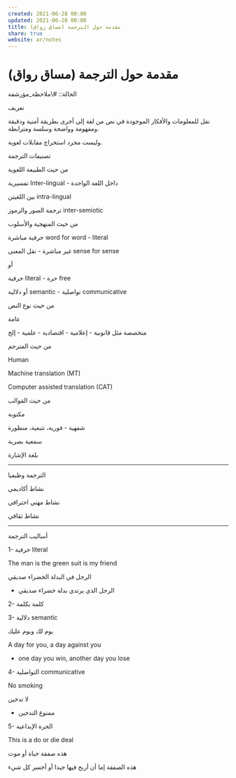 ```yaml
---  
created: 2021-06-28 00:00  
updated: 2021-06-28 00:00  
title: مقدمة حول الترجمة (مساق رواق)  
share: true  
website: ar/notes  
---  
```

  
# مقدمة حول الترجمة (مساق رواق)  
  
الحالة:: #\ملاحظة_مؤرشفة  
  
تعريف  
  
نقل للمعلومات والأفكار الموجودة في نص من لغة إلى أخرى بطريقة أمنية ودقيقة ومفهومة وواضحة وسلسة ومترابطة.  
  
وليست مجرد استخراج مقابلات لغوية.  
  
تصنيفات الترجمة  
  
من حيث الطبيعة اللغوية  
  
تفسيرية Inter-lingual - داخل اللغة الواحدة  
  
بين اللغيتن intra-lingual  
  
ترجمة الصور والرموز inter-semiotic  
  
من حيث المنهجية والأسلوب  
  
حرفية مباشرة word for word - literal  
  
غير مباشرة - نقل المعنى sense for sense  
  
أو  
  
حرفية literal - حرة free  
  
أو دلالية semantic - تواصلية communicative  
  
من حيث نوع النص  
  
عامة  
  
متخصصة مثل قانونية - إعلامية - اقتصادية - علمية - إلخ  
  
من حيث المترجم  
  
Human  
  
Machine translation (MT)  
  
Computer assisted translation (CAT)  
  
من حيث القوالب  
  
مكتوبة  
  
شفهية - فورية، تتبعية، منظورة  
  
سمعية بصرية  
  
بلغة الإشارة  
  
---  
  
الترجمة وظيفيا  
  
نشاط أكاديمي  
  
نشاط مهني احترافي  
  
نشاط ثقافي  
  
---  
  
أساليب الترجمة  
  
1- حرفية literal  
  
The man is the green suit is my friend  
  
الرجل في البدلة الخضراء صديقي  
  
- الرجل الذي يرتدي بدلة خضراء صديقي  
  
2- كلمة بكلمة  
  
3- دلالية semantic  
  
يوم لك ويوم عليك  
  
A day for you, a day against you  
  
- one day you win, another day you lose  
  
4- التواصلية communicative  
  
No smoking  
  
لا تدخين  
  
- ممنوع التدخين  
  
5- الحرة الإبداعية  
  
This is a do or die deal  
  
هذه صفقة حياة أو موت  
  
هذه الصفقة إما أن أربح فيها جيدا أو أخسر كل شيء  
